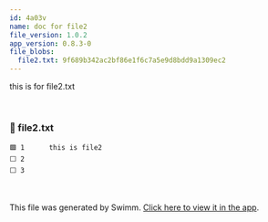 ```yaml
---
id: 4a03v
name: doc for file2
file_version: 1.0.2
app_version: 0.8.3-0
file_blobs:
  file2.txt: 9f689b342ac2bf86e1f6c7a5e9d8bdd9a1309ec2
---
```


this is for file2.txt

<br/>

<!-- NOTE-swimm-snippet: the lines below link your snippet to Swimm -->
### 📄 file2.txt
```text
🟩 1      this is file2
⬜ 2      
⬜ 3      
```

<br/>

This file was generated by Swimm. [Click here to view it in the app](https://swimm-web-app.web.app/repos/Z2l0aHViJTNBJTNBdGVzdC1naXRodWItYXBwJTNBJTNBc3dpbW1pbw==/docs/4a03v).
